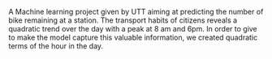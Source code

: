 A Machine learning project given by UTT aiming at predicting the number of bike remaining at a station.
The transport habits of citizens reveals a quadratic trend over the day with a peak at 8 am and 6pm.
In order to give to make the model capture this valuable information, we created quadratic terms of the hour in the day.

